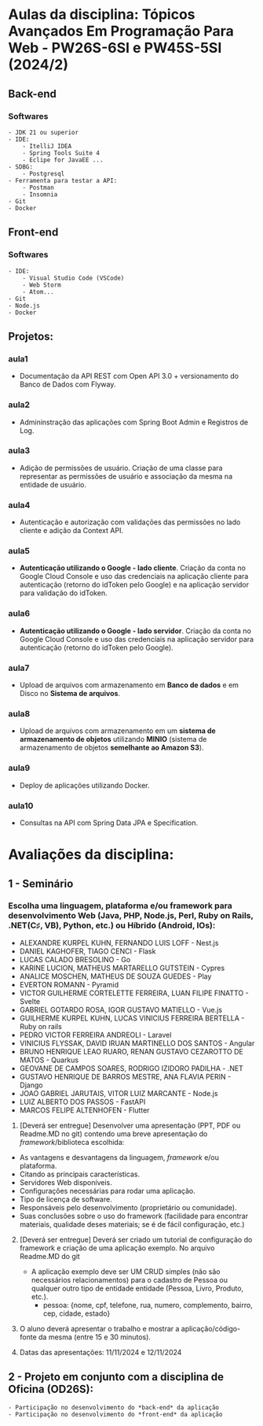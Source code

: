 # Aulas da disciplina: Tópicos Avançados Em Programação Para Web - PW26S-6SI e PW45S-5SI (2024/2)

## Back-end 
### Softwares
	- JDK 21 ou superior
	- IDE:
		- ItelliJ IDEA
		- Spring Tools Suite 4		
		- Eclipe for JavaEE ...
	- SDBG:
		- Postgresql
	- Ferramenta para testar a API:
		- Postman
		- Insomnia
	- Git
	- Docker
	
## Front-end 
### Softwares
	- IDE:
		- Visual Studio Code (VSCode)
		- Web Storm
		- Atom...
	- Git
	- Node.js
	- Docker

## Projetos:


### aula1
- Documentação da API REST com Open API 3.0 + versionamento do Banco de Dados com Flyway.

### aula2
- Admininstração das aplicações com Spring Boot Admin e Registros de Log.

### aula3
- Adição de permissões de usuário. Criação de uma classe para representar as permissões de usuário e associação da mesma na entidade de usuário.

### aula4
- Autenticação e autorização com validações das permissões no lado cliente e adição da Context API.

### aula5
- **Autenticação utilizando o Google - lado cliente**. Criação da conta no Google Cloud Console e uso das credenciais na aplicação cliente para autenticação (retorno do idToken pelo Google) e na aplicação servidor para validação do idToken.

### aula6
- **Autenticação utilizando o Google - lado servidor**. Criação da conta no Google Cloud Console e uso das credenciais na aplicação servidor para autenticação (retorno do idToken pelo Google).

### aula7
- Upload de arquivos com armazenamento em **Banco de dados** e em Disco no **Sistema de arquivos**.

### aula8
- Upload de arquivos com armazenamento em um **sistema de armazenamento de objetos** utilizando **MINIO** (sistema de armazenamento de objetos **semelhante ao Amazon S3**).

### aula9
- Deploy de aplicações utilizando Docker.

### aula10
- Consultas na API com Spring Data JPA e Specification.


# Avaliações da disciplina:

## 1 - Seminário
### Escolha uma linguagem, plataforma e/ou framework para desenvolvimento Web (Java, PHP, Node.js, Perl, Ruby on Rails, .NET(C♯, VB), Python, etc.) ou Híbrido (Android, IOs):

- ALEXANDRE KURPEL KUHN, FERNANDO LUIS LOFF - Nest.js
- DANIEL KAGHOFER, TIAGO CENCI - Flask
- LUCAS CALADO BRESOLINO - Go
- KARINE LUCION, MATHEUS MARTARELLO GUTSTEIN - Cypres 
- ANALICE MOSCHEN, MATHEUS DE SOUZA GUEDES - Play
- EVERTON ROMANN - Pyramid
- VICTOR GUILHERME CORTELETTE FERREIRA, LUAN FILIPE FINATTO - Svelte
- GABRIEL GOTARDO ROSA, IGOR GUSTAVO MATIELLO - Vue.js
- GUILHERME KURPEL KUHN, LUCAS VINICIUS FERREIRA BERTELLA - Ruby on rails
- PEDRO VICTOR FERREIRA ANDREOLI - Laravel
- VINICIUS FLYSSAK, DAVID IRUAN MARTINELLO DOS SANTOS - Angular
- BRUNO HENRIQUE LEAO RUARO, RENAN GUSTAVO CEZAROTTO DE MATOS - Quarkus
- GEOVANE DE CAMPOS SOARES, RODRIGO IZIDORO PADILHA - .NET
- GUSTAVO HENRIQUE DE BARROS MESTRE, ANA FLAVIA PERIN - Django
- JOAO GABRIEL JARUTAIS, VITOR LUIZ MARCANTE - Node.js
- LUIZ ALBERTO DOS PASSOS - FastAPI
- MARCOS FELIPE ALTENHOFEN - Flutter

1. [Deverá ser entregue] Desenvolver uma apresentação (PPT, PDF ou Readme.MD no git) contendo uma breve apresentação do *framework*/biblioteca escolhida:
- As vantagens e desvantagens da linguagem, *framework* e/ou plataforma. 
- Citando as principais características. 
- Servidores Web disponíveis. 
- Configurações necessárias para rodar uma aplicação. 
- Tipo de licença de software. 
- Responsáveis pelo desenvolvimento (proprietário ou comunidade). 
- Suas conclusões sobre o uso do framework (facilidade para encontrar materiais, qualidade deses materiais; se é de fácil configuração, etc.)


2. [Deverá ser entregue] Deverá ser criado um tutorial de configuração do framework e criação de uma aplicação exemplo. No arquivo Readme.MD do git
	- A aplicação exemplo deve ser UM CRUD simples (não são necessários relacionamentos) para o cadastro de Pessoa ou qualquer outro tipo de entidade entidade (Pessoa, Livro, Produto, etc.).
		- pessoa: {nome, cpf, telefone, rua, numero, complemento, bairro, cep, cidade, estado}


3. O aluno deverá apresentar o trabalho e mostrar a aplicação/código-fonte da mesma (entre 15 e 30 minutos).

4. Datas das apresentações: 11/11/2024 e 12/11/2024
	
## 2 - Projeto em conjunto com a disciplina de Oficina (OD26S):
	- Participação no desenvolvimento do *back-end* da aplicação
	- Participação no desenvolvimento do *front-end* da aplicação
